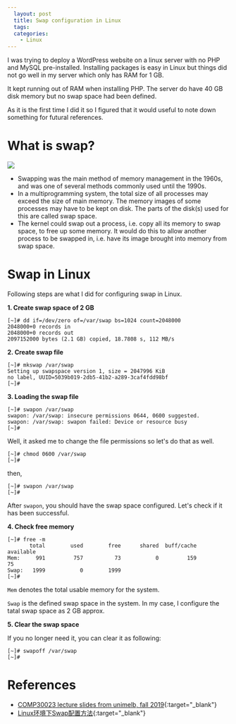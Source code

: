 ```yaml
---
  layout: post
  title: Swap configuration in Linux
  tags:
  categories:
    - Linux
---
```


I was trying to deploy a WordPress website on a linux server with no PHP and
MySQL pre-installed. Installing packages is easy in Linux but things did not
go well in my server which only has RAM for 1 GB.

It kept running out of RAM when installing PHP. The server do have 40 GB disk
memory but no swap space had been defined.

As it is the first time I did it so I figured that it would useful to note down
something for futural references.

# **What is swap?**

![](https://i.loli.net/2019/06/28/5d15c31de340b86332.jpg)

- Swapping was the main method of memory management in the 1960s, and was one of several methods commonly used until the 1990s.
- In a multiprogramming system, the total size of all processes may exceed the size of main memory. The memory images of some processes may have to be kept on disk. The parts of the disk(s) used for this are called swap space.
- The kernel could swap out a process, i.e. copy all its memory to swap space, to free up some memory. It would do this to allow another process to be swapped in, i.e. have its image brought into memory from swap space.

# **Swap in Linux**

Following steps are what I did for configuring swap in Linux.

**1. Create swap space of 2 GB**

```console
[~]# dd if=/dev/zero of=/var/swap bs=1024 count=2048000
2048000+0 records in
2048000+0 records out
2097152000 bytes (2.1 GB) copied, 18.7808 s, 112 MB/s
```

**2. Create swap file**

```console
[~]# mkswap /var/swap
Setting up swapspace version 1, size = 2047996 KiB
no label, UUID=5039b019-2db5-41b2-a289-3caf4fdd98bf
[~]#
```

**3. Loading the swap file**

```console
[~]# swapon /var/swap
swapon: /var/swap: insecure permissions 0644, 0600 suggested.
swapon: /var/swap: swapon failed: Device or resource busy
[~]#
```

Well, it asked me to change the file permissions so let's do that as well.

```console
[~]# chmod 0600 /var/swap
[~]#
```

then,

```console
[~]# swapon /var/swap
[~]#
```

After `swapon`, you should have the swap space configured.
Let's check if it has been successful.

**4. Check free memory**

```console
[~]# free -m
       total        used        free      shared  buff/cache   available
Mem:     991         757          73           0         159          75
Swap:   1999           0        1999
[~]#
```

`Mem` denotes the total usable memory for the system.

`Swap` is the defined swap space in the system. In my case, I configure the
tatal swap space as 2 GB approx.

**5. Clear the swap space**

If you no longer need it, you can clear it as following:

```console
[~]# swapoff /var/swap
[~]#
```


# **References**

- [COMP30023 lecture slides from unimelb, fall 2019](https://www.dropbox.com/s/8xwfwv1mraar5jk/2019-S1-WK11-LEC1-MemoryManagement.pdf?dl=0){:target="_blank"}
- [Linux环境下Swap配置方法](https://www.cnblogs.com/joshua317/p/8058392.html){:target="_blank"}
